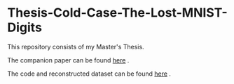 # Thesis-Cold-Case-The-Lost-MNIST-Digits

This repository consists of my Master's Thesis. 


The companion paper can be found [here](https://arxiv.org/abs/1905.10498) .

The code and reconstructed dataset can be found [here](https://github.com/facebookresearch/qmnist) .
